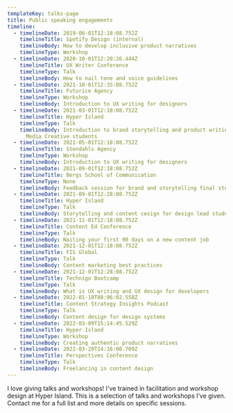 ```yaml
---
templateKey: talks-page
title: Public speaking engagements
timeline:
  - timelineDate: 2019-06-01T12:18:08.752Z
    timelineTitle: Spotify Design (internal)
    timelineBody: How to develop inclusive product narratives
    timelineType: Workshop
  - timelineDate: 2020-10-01T12:20:26.444Z
    timelineTitle: UX Writer Conference
    timelineType: Talk
    timelineBody: How to nail tone and voice guidelines
  - timelineDate: 2021-10-01T12:35:08.752Z
    timelineTitle: Futurice Agency
    timelineType: Workshop
    timelineBody: Introduction to UX writing for designers
  - timelineDate: 2021-03-01T12:18:08.752Z
    timelineTitle: Hyper Island
    timelineType: Talk
    timelineBody: Introduction to brand storytelling and product writing for Digital
      Media Creative students
  - timelineDate: 2021-05-01T12:18:08.752Z
    timelineTitle: Stendahls Agency
    timelineType: Workshop
    timelineBody: Introduction to UX writing for designers
  - timelineDate: 2021-09-01T12:18:08.752Z
    timelineTitle: Bergs School of Communication
    timelineType: None
    timelineBody: Feedback session for brand and storytelling final student projects
  - timelineDate: 2021-09-01T12:28:08.752Z
    timelineTitle: Hyper Island
    timelineType: Talk
    timelineBody: Storytelling and content cesign for design lead students
  - timelineDate: 2021-11-01T12:18:08.752Z
    timelineTitle: Content Ed Conference
    timelineType: Talk
    timelineBody: Nailing your first 90 days on a new content job
  - timelineDate: 2021-12-01T12:18:08.752Z
    timelineTitle: FIS Global
    timelineType: Talk
    timelineBody: Content marketing best practices
  - timelineDate: 2021-12-01T12:28:08.752Z
    timelineTitle: Technigo Bootcamp
    timelineType: Talk
    timelineBody: What is UX writing and UX design for developers
  - timelineDate: 2022-01-18T08:06:02.558Z
    timelineTitle: Content Strategy Insights Podcast
    timelineType: Talk
    timelineBody: Content design for design systems
  - timelineDate: 2022-03-09T15:14:45.529Z
    timelineTitle: Hyper Island
    timelineType: Workshop
    timelineBody: Creating authentic product narratives
  - timelineDate: 2022-03-29T14:16:00.709Z
    timelineTitle: Perspectives Conference
    timelineType: Talk
    timelineBody: Freelancing in content design
---
```

I love giving talks and workshops! I've trained in facilitation and workshop design at Hyper Island. This is a selection of talks and workshops I’ve given. Contact me for a full list and more details on specific sessions.
